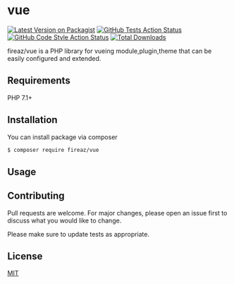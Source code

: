 # vue

[![Latest Version on Packagist](https://img.shields.io/packagist/v/fireaz/vue.svg?style=flat-square)](https://packagist.org/packages/fireaz/vue)
[![GitHub Tests Action Status](https://img.shields.io/github/workflow/status/fireaz/vue/run-tests?label=tests)](https://github.com/fireaz/vue/actions?query=workflow%3Arun-tests+branch%3Amain)
[![GitHub Code Style Action Status](https://img.shields.io/github/workflow/status/fireaz/vue/Fix%20PHP%20code%20style%20issues?label=code%20style)](https://github.com/fireaz/vue/actions?query=workflow%3A"Fix+PHP+code+style+issues"+branch%3Amain)
[![Total Downloads](https://img.shields.io/packagist/dt/fireaz/vue.svg?style=flat-square)](https://packagist.org/packages/fireaz/vue)

fireaz/vue is a PHP library for vueing module,plugin,theme that can be easily configured and extended.

## Requirements

PHP 7.1+

## Installation

You can install package via composer

```bash
$ composer require fireaz/vue
```

## Usage

## Contributing

Pull requests are welcome. For major changes, please open an issue first to discuss what you would like to change.

Please make sure to update tests as appropriate.

## License

[MIT](./LICENSE.md)
